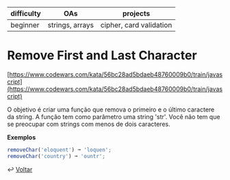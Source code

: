| difficulty | OAs             | projects                |
| ---------- | --------------- | ----------------------- |
| beginner   | strings, arrays | cipher, card validation |

# Remove First and Last Character

[https://www.codewars.com/kata/56bc28ad5bdaeb48760009b0/train/javascript](https://www.codewars.com/kata/56bc28ad5bdaeb48760009b0/train/javascript)

O objetivo é criar uma função que remova o primeiro e o último caractere da string.
A função tem como parâmetro uma string 'str'. Você não tem que se preocupar com
strings com menos de dois caracteres.

__Exemplos__

```js
removeChar('eloquent') ➞ 'loquen';
removeChar('country') ➞ 'ountr';
```

↩️ [Voltar](../../README.md)
